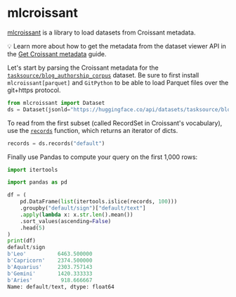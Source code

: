# mlcroissant

[mlcroissant](https://github.com/mlcommons/croissant/tree/main/python/mlcroissant) is a library to load datasets from Croissant metadata.

<Tip>

💡 Learn more about how to get the metadata from the dataset viewer API in the [Get Croissant metadata](croissant) guide.

</Tip>

Let's start by parsing the Croissant metadata for the [`tasksource/blog_authorship_corpus`](https://huggingface.co/datasets/tasksource/blog_authorship_corpus) dataset. Be sure to first install `mlcroissant[parquet]` and `GitPython` to be able to load Parquet files over the git+https protocol.

```py
from mlcroissant import Dataset
ds = Dataset(jsonld="https://huggingface.co/api/datasets/tasksource/blog_authorship_corpus/croissant")
```

To read from the first subset (called RecordSet in Croissant's vocabulary), use the [`records`](https://github.com/mlcommons/croissant/blob/cd64e12c733cf8bf48f2f85c951c1c67b1c94f5a/python/mlcroissant/mlcroissant/_src/datasets.py#L86) function, which returns an iterator of dicts.

```py
records = ds.records("default")
```

Finally use Pandas to compute your query on the first 1,000 rows:

```py
import itertools

import pandas as pd

df = (
    pd.DataFrame(list(itertools.islice(records, 100)))
    .groupby("default/sign")["default/text"]
    .apply(lambda x: x.str.len().mean())
    .sort_values(ascending=False)
    .head(5)
)
print(df)
default/sign
b'Leo'          6463.500000
b'Capricorn'    2374.500000
b'Aquarius'     2303.757143
b'Gemini'       1420.333333
b'Aries'         918.666667
Name: default/text, dtype: float64
```
